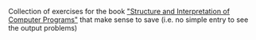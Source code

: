 Collection of exercises for the book ["Structure and Interpretation of Computer Programs"](http://en.wikipedia.org/wiki/Structure_and_Interpretation_of_Computer_Programs) 
that make sense to save (i.e. no simple entry to see the output problems)
